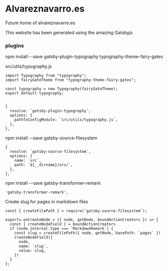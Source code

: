 # Alvareznavarro.es

Future home of alvareznavarro.es

This website has been generated using the amazing Gatsbyjs

### plugins

npm install --save gatsby-plugin-typography typography-theme-fairy-gates

  src/utils/typography.js

    import Typography from "typography";
    import fairyGateTheme from "typography-theme-fairy-gates";

    const typography = new Typography(fairyGateTheme);
    export default typography;


    {
      resolve: `gatsby-plugin-typography`,
      options: {
        pathToConfigModule: `src/utils/typography.js`,
      },
    },

npm install --save gatsby-source-filesystem

    {
      resolve: `gatsby-source-filesystem`,
      options: {
        name: `src`,
        path: `${__dirname}/src/`,
      },
    },

npm install --save gatsby-transformer-remark


    'gatsby-transformer-remark',

Create slug for pages in markdown files

    const { createFilePath } = require(`gatsby-source-filesystem`);

    exports.onCreateNode = ({ node, getNode, boundActionCreators }) => {
      const { createNodeField } = boundActionCreators
      if (node.internal.type === `MarkdownRemark`) {
        const slug = createFilePath({ node, getNode, basePath: `pages` })
        createNodeField({
          node,
          name: `slug`,
          value: slug,
        })
      }
    };
